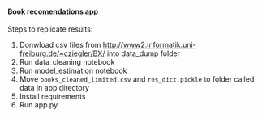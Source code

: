 #### Book recomendations app 
Steps to replicate results:
1. Donwload csv files from http://www2.informatik.uni-freiburg.de/~cziegler/BX/ into data_dump folder
1. Run data_cleaning notebook
2. Run model_estimation notebook
3. Move `books_cleaned_limited.csv` and `res_dict.pickle` to folder called data in app directory
4. Install requirements
5. Run app.py